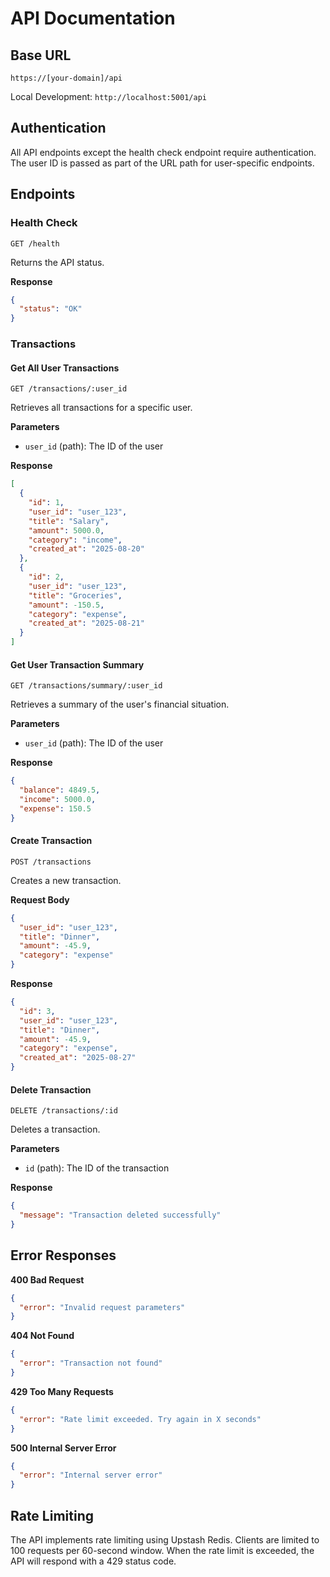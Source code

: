 # API Documentation

## Base URL

```
https://[your-domain]/api
```

Local Development: `http://localhost:5001/api`

## Authentication

All API endpoints except the health check endpoint require authentication. The user ID is passed as part of the URL path for user-specific endpoints.

## Endpoints

### Health Check

```
GET /health
```

Returns the API status.

**Response**

```json
{
  "status": "OK"
}
```

### Transactions

#### Get All User Transactions

```
GET /transactions/:user_id
```

Retrieves all transactions for a specific user.

**Parameters**

- `user_id` (path): The ID of the user

**Response**

```json
[
  {
    "id": 1,
    "user_id": "user_123",
    "title": "Salary",
    "amount": 5000.0,
    "category": "income",
    "created_at": "2025-08-20"
  },
  {
    "id": 2,
    "user_id": "user_123",
    "title": "Groceries",
    "amount": -150.5,
    "category": "expense",
    "created_at": "2025-08-21"
  }
]
```

#### Get User Transaction Summary

```
GET /transactions/summary/:user_id
```

Retrieves a summary of the user's financial situation.

**Parameters**

- `user_id` (path): The ID of the user

**Response**

```json
{
  "balance": 4849.5,
  "income": 5000.0,
  "expense": 150.5
}
```

#### Create Transaction

```
POST /transactions
```

Creates a new transaction.

**Request Body**

```json
{
  "user_id": "user_123",
  "title": "Dinner",
  "amount": -45.9,
  "category": "expense"
}
```

**Response**

```json
{
  "id": 3,
  "user_id": "user_123",
  "title": "Dinner",
  "amount": -45.9,
  "category": "expense",
  "created_at": "2025-08-27"
}
```

#### Delete Transaction

```
DELETE /transactions/:id
```

Deletes a transaction.

**Parameters**

- `id` (path): The ID of the transaction

**Response**

```json
{
  "message": "Transaction deleted successfully"
}
```

## Error Responses

**400 Bad Request**

```json
{
  "error": "Invalid request parameters"
}
```

**404 Not Found**

```json
{
  "error": "Transaction not found"
}
```

**429 Too Many Requests**

```json
{
  "error": "Rate limit exceeded. Try again in X seconds"
}
```

**500 Internal Server Error**

```json
{
  "error": "Internal server error"
}
```

## Rate Limiting

The API implements rate limiting using Upstash Redis. Clients are limited to 100 requests per 60-second window. When the rate limit is exceeded, the API will respond with a 429 status code.
